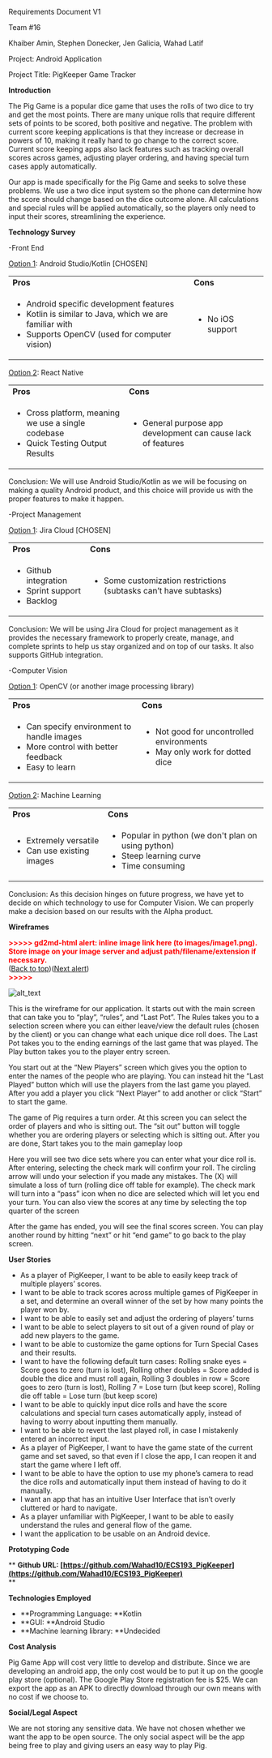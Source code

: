 Requirements Document V1

Team #16

Khaiber Amin, Stephen Donecker, Jen Galicia, Wahad Latif

Project: Android Application

Project Title: PigKeeper Game Tracker

**Introduction**

The Pig Game is a popular dice game that uses the rolls of two dice to try and get the most points. There are many unique rolls that require different sets of points to be scored, both positive and negative. The problem with current score keeping applications is that they increase or decrease in powers of 10, making it really hard to go change to the correct score. Current score keeping apps also lack features such as tracking overall scores across games, adjusting player ordering, and having special turn cases apply automatically.

Our app is made specifically for the Pig Game and seeks to solve these problems. We use a two dice input system so the phone can determine how the score should change based on the dice outcome alone. All calculations and special rules will be applied automatically, so the players only need to input their scores, streamlining the experience. 

**Technology Survey**

-Front End

<span style="text-decoration:underline;">Option 1</span>: Android Studio/Kotlin [CHOSEN]


<table>
  <tr>
   <td><strong>Pros</strong>
   </td>
   <td><strong>Cons</strong>
   </td>
  </tr>
  <tr>
   <td>
<ul>

<li>Android specific development features

<li>Kotlin is similar to Java, which we are familiar with

<li>Supports OpenCV (used for computer vision)
</li>
</ul>
   </td>
   <td>
<ul>

<li>No iOS support
</li>
</ul>
   </td>
  </tr>
</table>


<span style="text-decoration:underline;">Option 2</span>: React Native


<table>
  <tr>
   <td><strong>Pros</strong>
   </td>
   <td><strong>Cons</strong>
   </td>
  </tr>
  <tr>
   <td>
<ul>

<li>Cross platform, meaning we use a single codebase

<li>Quick Testing Output Results
</li>
</ul>
   </td>
   <td>
<ul>

<li>General purpose app development can cause lack of features
</li>
</ul>
   </td>
  </tr>
</table>


Conclusion: We will use Android Studio/Kotlin as we will be focusing on making a quality Android product, and this choice will provide us with the proper features to make it happen. 

-Project Management

<span style="text-decoration:underline;">Option 1</span>: Jira Cloud [CHOSEN]


<table>
  <tr>
   <td><strong>Pros</strong>
   </td>
   <td><strong>Cons</strong>
   </td>
  </tr>
  <tr>
   <td>
<ul>

<li>Github integration

<li>Sprint support

<li>Backlog
</li>
</ul>
   </td>
   <td>
<ul>

<li>Some customization restrictions (subtasks can’t have subtasks)
</li>
</ul>
   </td>
  </tr>
</table>


Conclusion: We will be using Jira Cloud for project management as it provides the necessary framework to properly create, manage, and complete sprints to help us stay organized and on top of our tasks. It also supports GitHub integration. 

-Computer Vision 

<span style="text-decoration:underline;">Option 1</span>: OpenCV (or another image processing library)


<table>
  <tr>
   <td><strong>Pros</strong>
   </td>
   <td><strong>Cons</strong>
   </td>
  </tr>
  <tr>
   <td>
<ul>

<li>Can specify environment to handle images

<li>More control with better feedback

<li>Easy to learn
</li>
</ul>
   </td>
   <td>
<ul>

<li>Not good for uncontrolled environments

<li>May only work for dotted dice
</li>
</ul>
   </td>
  </tr>
</table>


<span style="text-decoration:underline;">Option 2</span>: Machine Learning


<table>
  <tr>
   <td><strong>Pros</strong>
   </td>
   <td><strong>Cons</strong>
   </td>
  </tr>
  <tr>
   <td>
<ul>

<li>Extremely versatile

<li>Can use existing images
</li>
</ul>
   </td>
   <td>
<ul>

<li>Popular in python (we don't plan on using python)

<li>Steep learning curve

<li>Time consuming
</li>
</ul>
   </td>
  </tr>
</table>


Conclusion: As this decision hinges on future progress, we have yet to decide on which technology to use for Computer Vision. We can properly make a decision based on our results with the Alpha product.

**Wireframes**



<p id="gdcalert1" ><span style="color: red; font-weight: bold">>>>>>  gd2md-html alert: inline image link here (to images/image1.png). Store image on your image server and adjust path/filename/extension if necessary. </span><br>(<a href="#">Back to top</a>)(<a href="#gdcalert2">Next alert</a>)<br><span style="color: red; font-weight: bold">>>>>> </span></p>


![alt_text](images/image1.png "image_tooltip")


This is the wireframe for our application. It starts out with the main screen that can take you to “play”, “rules”, and “Last Pot”. The Rules takes you to a selection screen where you can either leave/view the default rules (chosen by the client) or you can change what each unique dice roll does. The Last Pot takes you to the ending earnings of the last game that was played. The Play button takes you to the player entry screen.

You start out at the “New Players” screen which gives you the option to enter the names of the people who are playing. You can instead hit the “Last Played” button which will use the players from the last game you played. After you add a player you click “Next Player” to add another or click “Start” to start the game. 

The game of Pig requires a turn order. At this screen you can select the order of players and who is sitting out. The “sit out” button will toggle whether you are ordering players or selecting which is sitting out. After you are done, Start takes you to the main gameplay loop

Here you will see two dice sets where you can enter what your dice roll is. After entering, selecting the check mark will confirm your roll. The circling arrow will undo your selection if you made any mistakes. The (X) will simulate a loss of turn (rolling dice off table for example). The check mark will turn into a “pass” icon when no dice are selected which will let you end your turn. You can also view the scores at any time by selecting the top quarter of the screen

After the game has ended, you will see the final scores screen. You can play another round by hitting “next” or hit “end game” to go back to the play screen.

**User Stories**



* As a player of PigKeeper, I want to be able to easily keep track of multiple players’ scores.
* I want to be able to track scores across multiple games of PigKeeper in a set, and determine an overall winner of the set by how many points the player won by.
* I want to be able to easily set and adjust the ordering of players’ turns
* I want to be able to select players to sit out of a given round of play or add new players to the game.
* I want to be able to customize the game options for Turn Special Cases and their results.
* I want to have the following default turn cases: Rolling snake eyes = Score goes to zero (turn is lost), Rolling other doubles = Score added is double the dice and must roll again, Rolling 3 doubles in row = Score goes to zero (turn is lost), Rolling 7 = Lose turn (but keep score), Rolling die off table = Lose turn (but keep score)
* I want to be able to quickly input dice rolls and have the score calculations and special turn cases automatically apply, instead of having to worry about inputting them manually. 
* I want to be able to revert the last played roll, in case I mistakenly entered an incorrect input.
* As a player of PigKeeper, I want to have the game state of the current game and set saved, so that even if I close the app, I can reopen it and start the game where I left off.
* I want to be able to have the option to use my phone’s camera to read the dice rolls and automatically input them instead of having to do it manually.
* I want an app that has an intuitive User Interface that isn’t overly cluttered or hard to navigate.
* As a player unfamiliar with PigKeeper, I want to be able to easily understand the rules and general flow of the game.
* I want the application to be usable on an Android device.

     


**Prototyping Code**

** **Github URL: [https://github.com/Wahad10/ECS193_PigKeeper](https://github.com/Wahad10/ECS193_PigKeeper)** \
**

**Technologies Employed**



* **Programming Language: **Kotlin
* **GUI: **Android Studio
* **Machine learning library: **Undecided



**Cost Analysis**

Pig Game App will cost very little to develop and distribute. Since we are developing an android app, the only cost would be to put it up on the google play store (optional). The Google Play Store registration fee is $25. We can export the app as an APK to directly download through our own means with no cost if we choose to.

**Social/Legal Aspect**

We are not storing any sensitive data. We have not chosen whether we want the app to be open source. The only social aspect will be the app being free to play and giving users an easy way to play Pig.

 